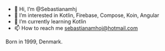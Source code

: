 - 👋 Hi, I’m @Sebastianamhj
- 👀 I’m interested in Kotlin, Firebase, Compose, Koin, Angular
- 🌱 I’m currently learning Kotlin
- 📫 How to reach me sebastianamhoj@hotmail.com

Born in 1999, Denmark.
